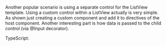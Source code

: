 Another popular scenario is using a separate control for the ListView template. 
Using a custom control within a ListView actually is very simple.
As shown just creating a custom component and add it to directives of the host component. 
Another interesting part is how data is passed to the child control (via @Input decorator).

TypeScript:
    <snippet id='using-item-template-code'/>
